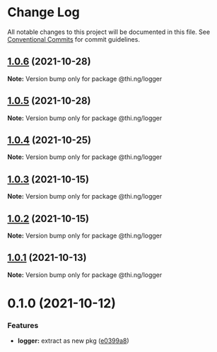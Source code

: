 # Change Log

All notable changes to this project will be documented in this file.
See [Conventional Commits](https://conventionalcommits.org) for commit guidelines.

## [1.0.6](https://github.com/thi-ng/umbrella/compare/@thi.ng/logger@1.0.5...@thi.ng/logger@1.0.6) (2021-10-28)

**Note:** Version bump only for package @thi.ng/logger





## [1.0.5](https://github.com/thi-ng/umbrella/compare/@thi.ng/logger@1.0.4...@thi.ng/logger@1.0.5) (2021-10-28)

**Note:** Version bump only for package @thi.ng/logger





## [1.0.4](https://github.com/thi-ng/umbrella/compare/@thi.ng/logger@1.0.3...@thi.ng/logger@1.0.4) (2021-10-25)

**Note:** Version bump only for package @thi.ng/logger





## [1.0.3](https://github.com/thi-ng/umbrella/compare/@thi.ng/logger@1.0.2...@thi.ng/logger@1.0.3) (2021-10-15)

**Note:** Version bump only for package @thi.ng/logger





## [1.0.2](https://github.com/thi-ng/umbrella/compare/@thi.ng/logger@1.0.1...@thi.ng/logger@1.0.2) (2021-10-15)

**Note:** Version bump only for package @thi.ng/logger





## [1.0.1](https://github.com/thi-ng/umbrella/compare/@thi.ng/logger@0.1.0...@thi.ng/logger@1.0.1) (2021-10-13)

**Note:** Version bump only for package @thi.ng/logger





# 0.1.0 (2021-10-12)


### Features

* **logger:** extract as new pkg ([e0399a8](https://github.com/thi-ng/umbrella/commit/e0399a8f64af514e910719a3348d3e10261949df))
